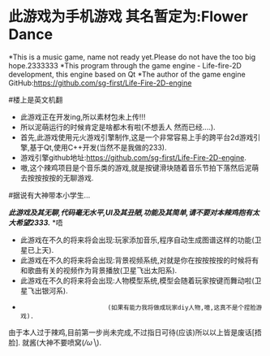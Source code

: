 # 此游戏为手机游戏 其名暂定为:Flower Dance
*This is a music game, name not ready yet.Please do not have the too big hope.2333333
*This program through the game engine - Life-fire-2D development, this engine based on Qt
*The author of the game engine GitHub:https://github.com/sg-first/Life-Fire-2D-engine

#楼上是英文机翻
* 此游戏正在开发ing,所以素材包未上传!!!
* 所以泥萌运行的时候肯定是啥都木有啦(不想丢人 然而已经....).
* 首先,此游戏使用元火游戏引擎制作,这是一个非常容易上手的跨平台2d游戏引擎,基于Qt,使用C++开发(当然不是我做的233).
* 游戏引擎github地址:https://github.com/sg-first/Life-Fire-2D-engine.
* 嗷,这个辣鸡项目是个音乐类的游戏,就是按键滑块随着音乐节拍下落然后泥萌去按按按按的无聊游戏.

#据说有大神带本小学生...

***此游戏及其无聊,代码毫无水平,UI及其丑陋,功能及其简单,请不要对本辣鸡抱有太大希望2333.***
*唔 
* 此游戏在不久的将来将会出现:玩家添加音乐,程序自动生成图谱这样的功能(卫星已上天).
* 此游戏在不久的将来将会出现:背景视频系统,对就是你在按按按按的时候将有和歌曲有关的视频作为背景播放(卫星飞出太阳系).
*  此游戏在不久的将来将会出现:人物模型系统,模型会随着玩家按键而舞动啦(卫星飞出银河系).
*                             (如果有能力我将做成玩家diy人物,噫,这真不是个捏脸游戏).
   
由于本人过于辣鸡,目前第一步尚未完成,不过指日可待(应该)所以以上皆是废话[捂脸].
就酱(大神不要喷窝(*/ω╲*).
